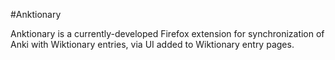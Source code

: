 #Anktionary

Anktionary is a currently-developed Firefox extension for synchronization of Anki with Wiktionary entries, via UI added to Wiktionary entry pages.

